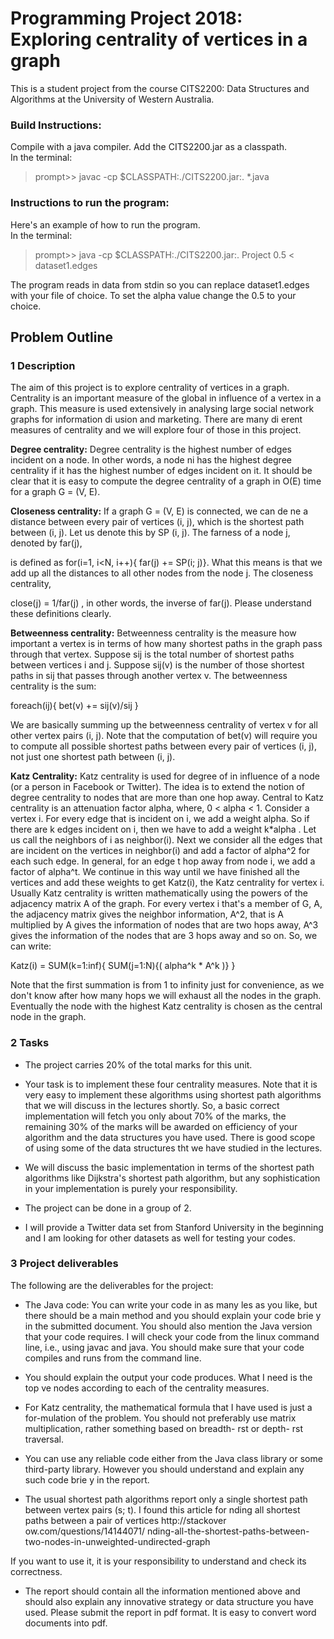# Programming Project 2018: Exploring centrality of vertices in a graph
This is a student project from the course CITS2200: Data Structures and Algorithms at the University of Western Australia. 

### Build Instructions:
Compile with a java compiler. Add the CITS2200.jar as a classpath.  
In the terminal: 
>prompt\>\> javac -cp $CLASSPATH:./CITS2200.jar:. *.java

### Instructions to run the program:
Here's an example of how to run the program.  
In the terminal: 
>prompt\>\> java -cp $CLASSPATH:./CITS2200.jar:. Project 0.5 < dataset1.edges

The program reads in data from stdin so you can replace dataset1.edges with your file of choice.
To set the alpha value change the 0.5 to your choice. 

## Problem Outline

### 1	Description

The aim of this project is to explore centrality of vertices in a graph. Centrality is an important measure of the global in influence of a vertex in a graph. This measure is used extensively in analysing large social network graphs for information di usion and marketing. There are many di erent measures of centrality and we will explore four of those in this project.

**Degree centrality:** Degree centrality is the highest number of edges incident on a node. In other words, a node ni has the highest degree centrality if it has the highest number of edges incident on it. It should be clear that it is easy to compute the degree centrality of a graph in O(E) time for a graph G = (V, E).

**Closeness centrality:** If a graph G = (V, E) is connected, we can de ne a distance between every pair of vertices (i, j), which is the shortest path between (i, j). Let us denote this by SP (i, j). The farness of a node j, denoted by far(j),

is defined as for(i=1, i<N, i++){ far(j) += SP(i; j)}. What this means is that we add up all the distances to all other nodes from the node j. The closeness centrality,

close(j) = 1/far(j) , in other words, the inverse of far(j). Please understand these definitions clearly.


**Betweenness centrality:** Betweenness centrality is the measure how important a vertex is in terms of how many shortest paths in the graph pass through that vertex. Suppose sij is the total number of shortest paths between vertices i and j. Suppose sij(v) is the number of those shortest paths in sij that passes through another vertex v. The betweenness centrality is the sum:

foreach(ij){	bet(v) += sij(v)/sij }

We are basically summing up the betweenness centrality of vertex v for all other vertex pairs (i, j). Note that the computation of bet(v) will require you to compute all possible shortest paths between every pair of vertices (i, j), not just one shortest path between (i, j).

**Katz Centrality:** Katz centrality is used for degree of in influence of a node (or a person in Facebook or Twitter). The idea is to extend the notion of degree centrality to nodes that are more than one hop away. Central to Katz centrality is an attenuation factor alpha, where, 0 < alpha < 1. Consider a vertex i. For every edge that is incident on i, we add a weight alpha. So if there are k edges incident on i, then we have to add a weight k\*alpha . Let us call the neighbors of i as neighbor(i). Next we consider all the edges that are incident on the vertices in neighbor(i) and add a factor of alpha^2 for each such edge. In general, for an edge t hop away from node i, we add a factor of alpha^t. We continue in this way until we have finished all the vertices and add these weights to get Katz(i), the Katz centrality for vertex i. Usually Katz centrality is written mathematically using the powers of the adjacency matrix A of the graph. For every vertex i that's a member of G, A, the adjacency matrix gives the neighbor information, A^2, that is A multiplied by A gives the information of nodes that are two hops away, A^3 gives the information of the nodes that are 3 hops away and so on. So, we can write:


Katz(i) = SUM(k=1:inf){ SUM(j=1:N){( alpha^k \* A^k )} }

Note that the first summation is from 1 to infinity just for convenience, as we don't know after how many hops we will exhaust all the nodes in the graph. Eventually the node with the highest Katz centrality is chosen as the central node in the graph.


### 2	Tasks

* The project carries 20% of the total marks for this unit.

* Your task is to implement these four centrality measures. Note that it is very easy to implement these algorithms using shortest path algorithms that we will discuss in the lectures shortly. So, a basic correct implementation will fetch you only about 70% of the marks, the remaining 30% of the marks will be awarded on efficiency of your algorithm and the data structures you have used. There is good scope of using some of the data structures tht we have studied in the lectures.

* We will discuss the basic implementation in terms of the shortest path algorithms like Dijkstra's shortest path algorithm, but any sophistication in your implementation is purely your responsibility.
 

* The project can be done in a group of 2.

* I will provide a Twitter data set from Stanford University in the beginning and I am looking for other datasets as well for testing your codes.


### 3	Project deliverables

The following are the deliverables for the project:

* The Java code: You can write your code in as many les as you like, but there should be a main method and you should explain your code brie y in the submitted document. You should also mention the Java version that your code requires. I will check your code from the linux command line, i.e., using javac and java. You should make sure that your code compiles and runs from the command line.

* You should explain the output your code produces. What I need is the top ve nodes according to each of the centrality measures.

* For Katz centrality, the mathematical formula that I have used is just a for-mulation of the problem. You should not preferably use matrix multiplication, rather something based on breadth- rst or depth- rst traversal.

* You can use any reliable code either from the Java class library or some third-party library. However you should understand and explain any such code brie y in the report.

* The usual shortest path algorithms report only a single shortest path between vertex pairs (s; t). I found this article for nding all shortest paths between a pair of vertices http://stackover ow.com/questions/14144071/ nding-all-the-shortest-paths-between-two-nodes-in-unweighted-undirected-graph

If you want to use it, it is your responsibility to understand and check its correctness.

* The report should contain all the information mentioned above and should also explain any innovative strategy or data structure you have used. Please submit the report in pdf format. It is easy to convert word documents into pdf.
